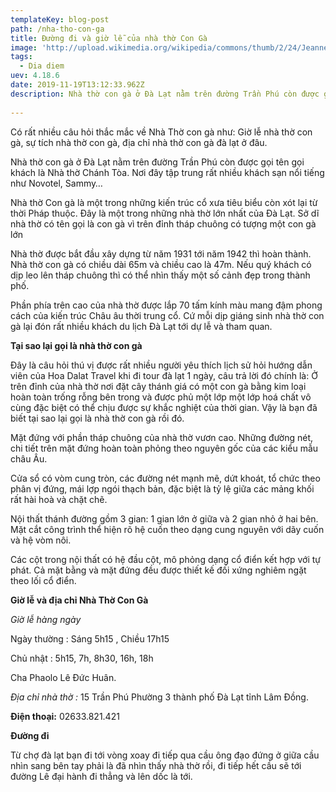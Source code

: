 ```yaml
---
templateKey: blog-post
path: /nha-tho-con-ga
title: Đường đi và giờ lễ của nhà thờ Con Gà
image: 'http://upload.wikimedia.org/wikipedia/commons/thumb/2/24/Jeanne_d%27Arc_catholic_church.JPG/1280px-Jeanne_d%27Arc_catholic_church.JPG' 
tags:
  - Dia diem
uev: 4.18.6
date: 2019-11-19T13:12:33.962Z
description: Nhà thờ con gà ở Đà Lạt nằm trên đường Trần Phú còn được gọi tên gọi khách là Nhà thờ Chánh Tòa.
 
---
```


Có rất nhiều câu hỏi thắc mắc về Nhà Thờ con gà như: Giờ lễ nhà thờ con gà, sự tích nhà thờ con gà, địa chỉ nhà thờ con gà đà lạt ở đâu.

Nhà thờ con gà ở Đà Lạt nằm trên đường Trần Phú còn được gọi tên gọi khách là Nhà thờ Chánh Tòa. Nơi đây tập trung rất nhiều khách sạn nổi tiếng như Novotel, Sammy…

Nhà thờ Con gà là một trong những kiến trúc cổ xưa tiêu biểu còn xót lại từ thời Pháp thuộc. Đây là một trong những nhà thờ lớn nhất của Đà Lạt. Sở dĩ nhà thờ có tên gọi là con gà vì trên đỉnh tháp chuông có tượng một con gà lớn


Nhà thờ được bắt đầu xây dựng từ năm 1931 tới năm 1942 thì hoàn thành. Nhà thờ con gà có chiều dài 65m và chiều cao là 47m. Nếu quý khách có dịp leo lên tháp chuông thì có thể nhìn thấy một số cảnh đẹp trong thành phố.

Phần phía trên cao của nhà thờ được lắp 70 tấm kính màu mang đậm phong cách của kiến trúc Châu âu thời trung cổ. Cứ mỗi dịp giáng sinh nhà thờ con gà lại đón rất nhiều khách du lịch Đà Lạt tới dự lễ và tham quan.

**Tại sao lại gọi là nhà thờ con gà**

Đây là câu hỏi thú vị được rất nhiều người yêu thích lịch sử hỏi hướng dẫn viên của Hoa Dalat Travel khi đi tour đà lạt 1 ngày, câu trả lời đó chính là: Ở trên đỉnh của nhà thờ nơi đặt cây thánh giá có một con gà bằng kim loại hoàn toàn trống rỗng bên trong và được phủ một lớp một lớp hoá chất vô cùng đặc biệt có thể chịu được sự khắc nghiệt của thời gian. Vậy là bạn đã biết tại sao lại gọi là nhà thờ con gà rồi đó.


Mặt đứng với phần tháp chuông của nhà thờ vươn cao. Những đường nét, chi tiết trên mặt đứng hoàn toàn phỏng theo nguyên gốc của các kiểu mẫu châu Âu.

Cửa sổ có vòm cung tròn, các đường nét mạnh mẽ, dứt khoát, tổ chức theo phân vị đứng, mái lợp ngói thạch bản, đặc biệt là tỷ lệ giữa các mảng khối rất hài hoà và chặt chẽ.

Nội thất thánh đường gồm 3 gian: 1 gian lớn ở giữa và 2 gian nhỏ ở hai bên. Mặt cắt công trình thể hiện rõ hệ cuốn theo dạng cung nguyên với dãy cuốn và hệ vòm nôi.

Các cột trong nội thất có hệ đầu cột, mô phỏng dạng cổ điển kết hợp với tự phát. Cả mặt bằng và mặt đứng đều được thiết kế đối xứng nghiêm ngặt theo lối cổ điển.

**Giờ lễ và địa chỉ Nhà Thờ Con Gà**

*Giờ lễ hàng ngày*

Ngày thường : Sáng 5h15 , Chiều 17h15

Chủ nhật : 5h15, 7h, 8h30, 16h, 18h

Cha Phaolo Lê Đức Huân.

*Địa chỉ nhà thờ :*
15 Trần Phú Phường 3 thành phố Đà Lạt tỉnh Lâm Đồng.

**Điện thoại:** 02633.821.421



**Đường đi**

Từ chợ đà lạt bạn đi tới vòng xoay đi tiếp qua cầu ông đạo đứng ở giữa cầu nhìn sang bên tay phải là đã nhìn thấy nhà thờ rồi, đi tiếp hết cầu sẽ tới đường Lê đại hành đi thẳng và lên dốc là tới.